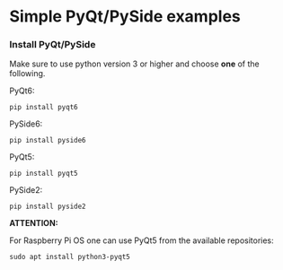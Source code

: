 # Simple PyQt/PySide examples

### Install PyQt/PySide

Make sure to use python version 3 or higher and choose **one** of the following.

PyQt6:
```
pip install pyqt6
```
PySide6:
```
pip install pyside6
```
PyQt5:
```
pip install pyqt5
```
PySide2:
```
pip install pyside2
```

**ATTENTION:**

For Raspberry Pi OS one can use PyQt5 from the available repositories:
```
sudo apt install python3-pyqt5
```


